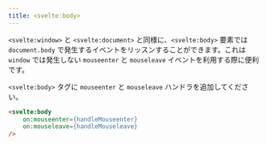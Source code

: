 ```yaml
---
title: <svelte:body>
---
```


`<svelte:window>` と `<svelte:document>` と同様に、`<svelte:body>` 要素では `document.body` で発生するイベントをリッスンすることができます。これは `window` では発生しない `mouseenter` と `mouseleave` イベントを利用する際に便利です。

`<svelte:body>` タグに `mouseenter` と `mouseleave` ハンドラを追加してください。

```html
<svelte:body
	on:mouseenter={handleMouseenter}
	on:mouseleave={handleMouseleave}
/>
```